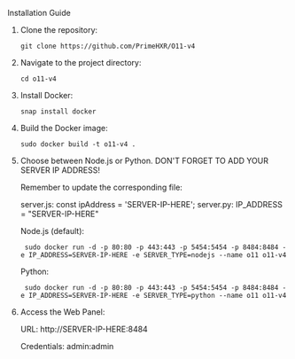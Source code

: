 Installation Guide

1. Clone the repository:
   
       git clone https://github.com/PrimeHXR/O11-v4

3. Navigate to the project directory:
   
       cd o11-v4

5. Install Docker:
   
       snap install docker

7. Build the Docker image:
   
       sudo docker build -t o11-v4 .

9. Choose between Node.js or Python. DON'T FORGET TO ADD YOUR SERVER IP ADDRESS!
    
   Remember to update the corresponding file:
   
   server.js: const ipAddress = 'SERVER-IP-HERE';
   server.py: IP_ADDRESS = "SERVER-IP-HERE"

    Node.js (default):
   
        sudo docker run -d -p 80:80 -p 443:443 -p 5454:5454 -p 8484:8484 -e IP_ADDRESS=SERVER-IP-HERE -e SERVER_TYPE=nodejs --name o11 o11-v4
    
    Python:
   
        sudo docker run -d -p 80:80 -p 443:443 -p 5454:5454 -p 8484:8484 -e IP_ADDRESS=SERVER-IP-HERE -e SERVER_TYPE=python --name o11 o11-v4

11. Access the Web Panel:

    URL: http://SERVER-IP-HERE:8484
    
    Credentials: admin:admin
